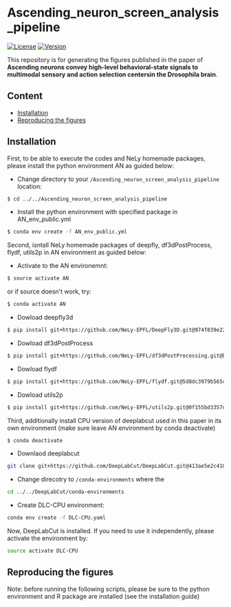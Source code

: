 # Ascending_neuron_screen_analysis_pipeline
[![License](https://img.shields.io/badge/License-Apache%202.0-blue.svg)](https://opensource.org/licenses/Apache-2.0)
[![Version](https://badge.fury.io/gh/tterb%2FHyde.svg)](https://badge.fury.io/gh/tterb%2FHyde)

This repository is for generating the figures published in the paper of **Ascending neurons convey high-level behavioral-state signals to multimodal sensory and action selection centersin the Drosophila brain**.





## Content
- [Installation](#installation)
- [Reproducing the figures](#reproducing-the-figures)

## Installation

First, to be able to execute the codes and NeLy homemade packages, please install the python environment AN as guided below:
- Change directory to your ```/Ascending_neuron_screen_analysis_pipeline``` location:
```bash
$ cd ../../Ascending_neuron_screen_analysis_pipeline
```
- Install the python environment with specified package in AN_env_public.yml
```bash
$ conda env create -f AN_env_public.yml
```

Second, isntall NeLy homemade packages of deepfly, df3dPostProcess, flydf, utils2p in AN environment as guided below:

- Activate to the AN environemnt:
```bash
$ source activate AN
```
or if source doesn't work, try:
```bash
$ conda activate AN
```

- Dowload deepfly3d
```bash
$ pip install git+https://github.com/NeLy-EPFL/DeepFly3D.git@974f839e224a41e7c5774e2effddf8ff763da88a#egg=deepfly
```

- Dowload df3dPostProcess
```bash
$ pip install git+https://github.com/NeLy-EPFL/df3dPostProcessing.git@b6be9b0587db55023bb41858c6b49d4e11a98e9f#egg=df3dPostProcessing
```

- Dowload flydf
```bash
$ pip install git+https://github.com/NeLy-EPFL/flydf.git@5d8dc3979b565c87809c75022208623310d4ca82#egg=flydf
```

- Dowload utils2p
```bash
$ pip install git+https://github.com/NeLy-EPFL/utils2p.git@0f155bd3357d3fdf82e1e20605a6948d2a47fd75#egg=utils2p
```







Third, additionally install CPU version of deeplabcut used in this paper in its own environment (make sure leave AN environment by conda deactivate)
```bash
$ conda deactivate
```
- Downlaod deeplabcut
```bash
git clone git+https://github.com/DeepLabCut/DeepLabCut.git@413ae5e2c410fb9da3da26c333b6a9b87ab6c38f#egg=deeplabcut
```
- Change direcotry to ```/conda-environments``` where the 
```bash
cd ../../DeepLabCut/conda-environments
```
- Create DLC-CPU environment:
```bash
conda env create -f DLC-CPU.yaml
```

Now, DeepLabCut is installed.
If you need to use it independently, please activate the environment by:
```bash
source activate DLC-CPU
```





## Reproducing the figures

Note: before running the following scripts, please be sure to the python environment and R package are installed (see the installation guide)


